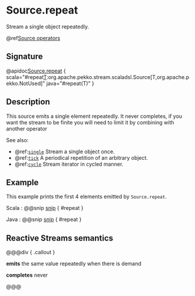 # Source.repeat

Stream a single object repeatedly.

@ref[Source operators](../index.md#source-operators)

## Signature

@apidoc[Source.repeat](Source$) { scala="#repeat[T](element:T):org.apache.pekko.stream.scaladsl.Source[T,org.apache.pekko.NotUsed]" java="#repeat(T)" }

## Description

This source emits a single element repeatedly. It never completes, if you want the stream to be finite you will need to limit it by combining with another operator

See also:

* @ref:[`single`](single.md) Stream a single object once.
* @ref:[`tick`](tick.md) A periodical repetition of an arbitrary object.
* @ref:[`cycle`](cycle.md) Stream iterator in cycled manner.

## Example

This example prints the first 4 elements emitted by `Source.repeat`.

Scala
:  @@snip [snip](/stream-tests/src/test/scala/org/apache/pekko/stream/scaladsl/SourceSpec.scala) { #repeat }

Java
:  @@snip [snip](/stream-tests/src/test/java/org/apache/pekko/stream/javadsl/SourceTest.java) { #repeat }



## Reactive Streams semantics

@@@div { .callout }

**emits** the same value repeatedly when there is demand

**completes** never

@@@

